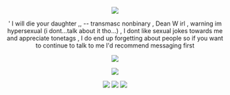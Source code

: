 <p align="center"> <img src=https://file.garden/Zy7nsVKnFHAuCMhW/dividers/monochromatic/mono29> </p>

<p align="center"> ' I will die your daughter ,, -- transmasc nonbinary , Dean W irl , warning im hypersexual (i dont...talk about it tho...) , I dont like sexual jokes towards me and appreciate tonetags , I do end up forgetting about people so if you want to continue to talk to me I'd recommend messaging first </p>
<p align="center"> <img src=https://xyz.crd.co/assets/images/gallery04/bfd2ece6.gif?v=c7fc68ed>
<p align="center"> <img src=https://file.garden/Zy7nsVKnFHAuCMhW/pixels/blue%20pixel/b7>

<p align ="center"> <img src=https://file.garden/Zy7nsVKnFHAuCMhW/buttons/monochromatic/mono14>
<img src=https://file.garden/Zy7nsVKnFHAuCMhW/buttons/blue/blue8> <img src=https://file.garden/Zy7nsVKnFHAuCMhW/buttons/monochromatic/mono15>

